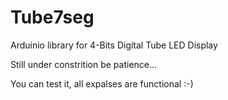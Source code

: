 # Tube7seg
Arduinio library for 4-Bits Digital Tube LED Display

Still under constrition be patience...

You can test it, all expalses are functional :-)
